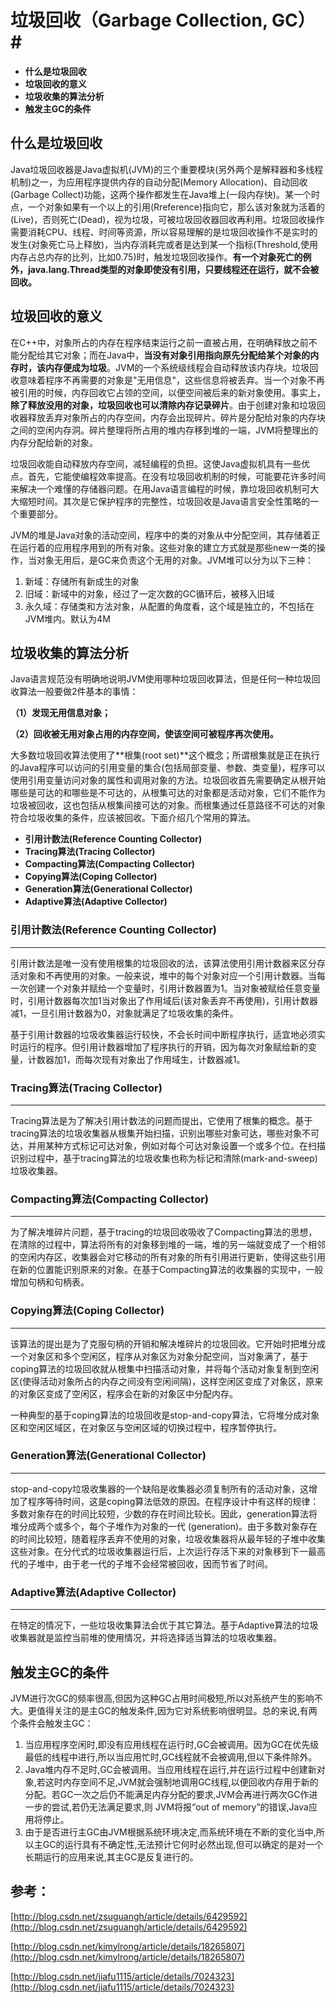 # 垃圾回收（Garbage Collection, GC）#
- **什么是垃圾回收**
- **垃圾回收的意义**
- **垃圾收集的算法分析**
- **触发主GC的条件**

## 什么是垃圾回收 ##
Java垃圾回收器是Java虚拟机(JVM)的三个重要模块(另外两个是解释器和多线程机制)之一，为应用程序提供内存的自动分配(Memory Allocation)、自动回收(Garbage Collect)功能，这两个操作都发生在Java堆上(一段内存快)。某一个时点，一个对象如果有一个以上的引用(Rreference)指向它，那么该对象就为活着的(Live)，否则死亡(Dead)，视为垃圾，可被垃圾回收器回收再利用。垃圾回收操作需要消耗CPU、线程、时间等资源，所以容易理解的是垃圾回收操作不是实时的发生(对象死亡马上释放)，当内存消耗完或者是达到某一个指标(Threshold,使用内存占总内存的比列，比如0.75)时，触发垃圾回收操作。**有一个对象死亡的例外，java.lang.Thread类型的对象即使没有引用，只要线程还在运行，就不会被回收。**
## 垃圾回收的意义 ##
在C++中，对象所占的内存在程序结束运行之前一直被占用，在明确释放之前不能分配给其它对象；而在Java中，**当没有对象引用指向原先分配给某个对象的内存时，该内存便成为垃圾**。JVM的一个系统级线程会自动释放该内存块。垃圾回收意味着程序不再需要的对象是"无用信息"，这些信息将被丢弃。当一个对象不再被引用的时候，内存回收它占领的空间，以便空间被后来的新对象使用。事实上，**除了释放没用的对象，垃圾回收也可以清除内存记录碎片**。由于创建对象和垃圾回收器释放丢弃对象所占的内存空间，内存会出现碎片。碎片是分配给对象的内存块之间的空闲内存洞。碎片整理将所占用的堆内存移到堆的一端，JVM将整理出的内存分配给新的对象。

垃圾回收能自动释放内存空间，减轻编程的负担。这使Java虚拟机具有一些优点。首先，它能使编程效率提高。在没有垃圾回收机制的时候，可能要花许多时间来解决一个难懂的存储器问题。在用Java语言编程的时候，靠垃圾回收机制可大大缩短时间。其次是它保护程序的完整性，垃圾回收是Java语言安全性策略的一个重要部分。

JVM的堆是Java对象的活动空间，程序中的类的对象从中分配空间，其存储着正在运行着的应用程序用到的所有对象。这些对象的建立方式就是那些new一类的操作，当对象无用后，是GC来负责这个无用的对象。JVM堆可以分为以下三种：

1. 新域：存储所有新成生的对象
2. 旧域：新域中的对象，经过了一定次数的GC循环后，被移入旧域
3. 永久域：存储类和方法对象，从配置的角度看，这个域是独立的，不包括在JVM堆内。默认为4M
## 垃圾收集的算法分析 ##
Java语言规范没有明确地说明JVM使用哪种垃圾回收算法，但是任何一种垃圾回收算法一般要做2件基本的事情：

**（1）发现无用信息对象；**

**（2）回收被无用对象占用的内存空间，使该空间可被程序再次使用。**

大多数垃圾回收算法使用了**根集(root set)**这个概念；所谓根集就是正在执行的Java程序可以访问的引用变量的集合(包括局部变量、参数、类变量)，程序可以使用引用变量访问对象的属性和调用对象的方法。垃圾回收首先需要确定从根开始哪些是可达的和哪些是不可达的，从根集可达的对象都是活动对象，它们不能作为垃圾被回收，这也包括从根集间接可达的对象。而根集通过任意路径不可达的对象符合垃圾收集的条件，应该被回收。下面介绍几个常用的算法。

-  **引用计数法(Reference Counting Collector)**
-  **Tracing算法(Tracing Collector)**
-  **Compacting算法(Compacting Collector)**
-  **Copying算法(Coping Collector)**
-  **Generation算法(Generational Collector)**
-  **Adaptive算法(Adaptive Collector)**
### 引用计数法(Reference Counting Collector) ###
---
引用计数法是唯一没有使用根集的垃圾回收的法，该算法使用引用计数器来区分存活对象和不再使用的对象。一般来说，堆中的每个对象对应一个引用计数器。当每一次创建一个对象并赋给一个变量时，引用计数器置为1。当对象被赋给任意变量时，引用计数器每次加1当对象出了作用域后(该对象丢弃不再使用)，引用计数器减1，一旦引用计数器为0，对象就满足了垃圾收集的条件。

基于引用计数器的垃圾收集器运行较快，不会长时间中断程序执行，适宜地必须实时运行的程序。但引用计数器增加了程序执行的开销，因为每次对象赋给新的变量，计数器加1，而每次现有对象出了作用域生，计数器减1。
### Tracing算法(Tracing Collector) ###
---
Tracing算法是为了解决引用计数法的问题而提出，它使用了根集的概念。基于tracing算法的垃圾收集器从根集开始扫描，识别出哪些对象可达，哪些对象不可达，并用某种方式标记可达对象，例如对每个可达对象设置一个或多个位。在扫描识别过程中，基于tracing算法的垃圾收集也称为标记和清除(mark-and-sweep)垃圾收集器。
### Compacting算法(Compacting Collector) ###
---
为了解决堆碎片问题，基于tracing的垃圾回收吸收了Compacting算法的思想，在清除的过程中，算法将所有的对象移到堆的一端，堆的另一端就变成了一个相邻的空闲内存区，收集器会对它移动的所有对象的所有引用进行更新，使得这些引用在新的位置能识别原来的对象。在基于Compacting算法的收集器的实现中，一般增加句柄和句柄表。
### Copying算法(Coping Collector) ###
---
该算法的提出是为了克服句柄的开销和解决堆碎片的垃圾回收。它开始时把堆分成一个对象区和多个空闲区，程序从对象区为对象分配空间，当对象满了，基于coping算法的垃圾回收就从根集中扫描活动对象，并将每个活动对象复制到空闲区(使得活动对象所占的内存之间没有空闲间隔)，这样空闲区变成了对象区，原来的对象区变成了空闲区，程序会在新的对象区中分配内存。

一种典型的基于coping算法的垃圾回收是stop-and-copy算法，它将堆分成对象区和空闲区域区，在对象区与空闲区域的切换过程中，程序暂停执行。
### Generation算法(Generational Collector) ###
---
stop-and-copy垃圾收集器的一个缺陷是收集器必须复制所有的活动对象，这增加了程序等待时间，这是coping算法低效的原因。在程序设计中有这样的规律：多数对象存在的时间比较短，少数的存在时间比较长。因此，generation算法将堆分成两个或多个，每个子堆作为对象的一代 (generation)。由于多数对象存在的时间比较短，随着程序丢弃不使用的对象，垃圾收集器将从最年轻的子堆中收集这些对象。在分代式的垃圾收集器运行后，上次运行存活下来的对象移到下一最高代的子堆中，由于老一代的子堆不会经常被回收，因而节省了时间。
### Adaptive算法(Adaptive Collector) ###
---
在特定的情况下，一些垃圾收集算法会优于其它算法。基于Adaptive算法的垃圾收集器就是监控当前堆的使用情况，并将选择适当算法的垃圾收集器。
## 触发主GC的条件 ##
JVM进行次GC的频率很高,但因为这种GC占用时间极短,所以对系统产生的影响不大。更值得关注的是主GC的触发条件,因为它对系统影响很明显。总的来说,有两个条件会触发主GC：

1. 当应用程序空闲时,即没有应用线程在运行时,GC会被调用。因为GC在优先级最低的线程中进行,所以当应用忙时,GC线程就不会被调用,但以下条件除外。
2. Java堆内存不足时,GC会被调用。当应用线程在运行,并在运行过程中创建新对象,若这时内存空间不足,JVM就会强制地调用GC线程,以便回收内存用于新的分配。若GC一次之后仍不能满足内存分配的要求,JVM会再进行两次GC作进一步的尝试,若仍无法满足要求,则 JVM将报“out of memory”的错误,Java应用将停止。
3. 由于是否进行主GC由JVM根据系统环境决定,而系统环境在不断的变化当中,所以主GC的运行具有不确定性,无法预计它何时必然出现,但可以确定的是对一个长期运行的应用来说,其主GC是反复进行的。

## 参考： ##
[http://blog.csdn.net/zsuguangh/article/details/6429592](http://blog.csdn.net/zsuguangh/article/details/6429592)

[http://blog.csdn.net/kimylrong/article/details/18265807](http://blog.csdn.net/kimylrong/article/details/18265807)

[http://blog.csdn.net/jiafu1115/article/details/7024323](http://blog.csdn.net/jiafu1115/article/details/7024323)